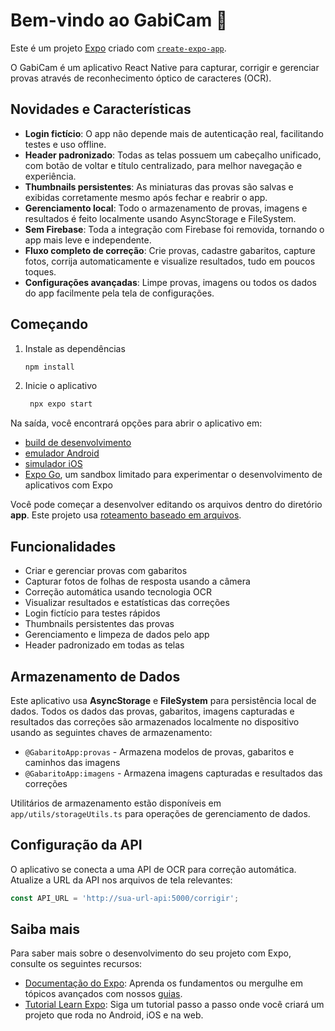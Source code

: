# Bem-vindo ao GabiCam 👋

Este é um projeto [Expo](https://expo.dev) criado com [`create-expo-app`](https://www.npmjs.com/package/create-expo-app).

O GabiCam é um aplicativo React Native para capturar, corrigir e gerenciar provas através de reconhecimento óptico de caracteres (OCR).

## Novidades e Características

- **Login fictício**: O app não depende mais de autenticação real, facilitando testes e uso offline.
- **Header padronizado**: Todas as telas possuem um cabeçalho unificado, com botão de voltar e título centralizado, para melhor navegação e experiência.
- **Thumbnails persistentes**: As miniaturas das provas são salvas e exibidas corretamente mesmo após fechar e reabrir o app.
- **Gerenciamento local**: Todo o armazenamento de provas, imagens e resultados é feito localmente usando AsyncStorage e FileSystem.
- **Sem Firebase**: Toda a integração com Firebase foi removida, tornando o app mais leve e independente.
- **Fluxo completo de correção**: Crie provas, cadastre gabaritos, capture fotos, corrija automaticamente e visualize resultados, tudo em poucos toques.
- **Configurações avançadas**: Limpe provas, imagens ou todos os dados do app facilmente pela tela de configurações.

## Começando

1. Instale as dependências
   ```bash
   npm install
   ```

2. Inicie o aplicativo
   ```bash
    npx expo start
   ```

Na saída, você encontrará opções para abrir o aplicativo em:
- [build de desenvolvimento](https://docs.expo.dev/develop/development-builds/introduction/)
- [emulador Android](https://docs.expo.dev/workflow/android-studio-emulator/)
- [simulador iOS](https://docs.expo.dev/workflow/ios-simulator/)
- [Expo Go](https://expo.dev/go), um sandbox limitado para experimentar o desenvolvimento de aplicativos com Expo

Você pode começar a desenvolver editando os arquivos dentro do diretório **app**. Este projeto usa [roteamento baseado em arquivos](https://docs.expo.dev/router/introduction).

## Funcionalidades

- Criar e gerenciar provas com gabaritos
- Capturar fotos de folhas de resposta usando a câmera
- Correção automática usando tecnologia OCR
- Visualizar resultados e estatísticas das correções
- Login fictício para testes rápidos
- Thumbnails persistentes das provas
- Gerenciamento e limpeza de dados pelo app
- Header padronizado em todas as telas

## Armazenamento de Dados

Este aplicativo usa **AsyncStorage** e **FileSystem** para persistência local de dados. Todos os dados das provas, gabaritos, imagens capturadas e resultados das correções são armazenados localmente no dispositivo usando as seguintes chaves de armazenamento:

- `@GabaritoApp:provas` - Armazena modelos de provas, gabaritos e caminhos das imagens
- `@GabaritoApp:imagens` - Armazena imagens capturadas e resultados das correções

Utilitários de armazenamento estão disponíveis em `app/utils/storageUtils.ts` para operações de gerenciamento de dados.

## Configuração da API

O aplicativo se conecta a uma API de OCR para correção automática. Atualize a URL da API nos arquivos de tela relevantes:

```typescript
const API_URL = 'http://sua-url-api:5000/corrigir';
```

## Saiba mais

Para saber mais sobre o desenvolvimento do seu projeto com Expo, consulte os seguintes recursos:

- [Documentação do Expo](https://docs.expo.dev/): Aprenda os fundamentos ou mergulhe em tópicos avançados com nossos [guias](https://docs.expo.dev/guides).
- [Tutorial Learn Expo](https://docs.expo.dev/tutorial/introduction/): Siga um tutorial passo a passo onde você criará um projeto que roda no Android, iOS e na web.
